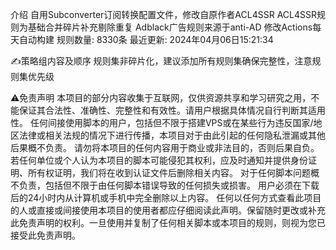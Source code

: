 介绍
自用Subconverter订阅转换配置文件，修改自原作者ACL4SSR
ACL4SSR规则为基础合并碎片补充剔除重复
Adblack广告规则来源于anti-AD 修改Actions每天自动构建
规则数量: 8330条
最近更新: 2024年04月06日15:21:34

✍策略组内容及顺序
规则集非碎片化，建议添加所有规则集确保完整性，注意规则集优先级



⚠️免责声明
本项目的部分内容收集于互联网，仅供资源共享和学习研究之用，不能保证其合法性、准确性、完整性和有效性。请用户根据具体情况自行判断其适用性。
任何间接使用脚本的用户，包括但不限于搭建VPS或在某些行为违反国家/地区法律或相关法规的情况下进行传播，本项目对于由此引起的任何隐私泄漏或其他后果概不负责。
请勿将本项目的任何内容用于商业或非法目的，否则后果自负。
若任何单位或个人认为本项目的脚本可能侵犯其权利，应及时通知并提供身份证明、所有权证明，我们将在收到认证文件后删除相关内容。
对于任何脚本问题概不负责，包括但不限于由任何脚本错误导致的任何损失或损害。
用户必须在下载后的24小时内从计算机或手机中完全删除以上内容。
任何以任何方式查看此项目的人或直接或间接使用本项目的使用者都应仔细阅读此声明。保留随时更改或补充此免责声明的权利。一旦使用并复制了任何相关脚本或本项目的规则，则视为您已接受此免责声明。
